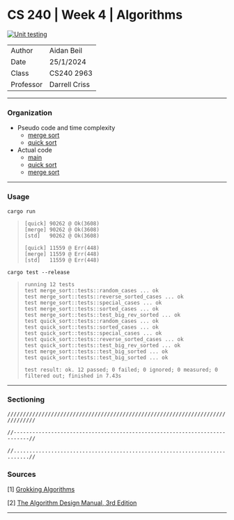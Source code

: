 # CS 240 | Week 4 | Algorithms

[![Unit testing](https://github.com/thefireflyer/cs240-w4-algorithms/actions/workflows/test.yml/badge.svg?branch=master)](https://github.com/thefireflyer/cs240-w4-algorithms/actions/workflows/test.yml)


| | |
|-|-|
| Author | Aidan Beil |
| Date | 25/1/2024 |
| Class | CS240 2963 |
| Professor | Darrell Criss |

---

### Organization

- Pseudo code and time complexity
    - [merge sort](pseudocode/mergesort)
    - [quick sort](pseudocode/quicksort)
- Actual code
    - [main](src/main.rs)
    - [quick sort](src/quick_sort.rs)
    - [merge sort](src/merge_sort.rs)

---

### Usage

`cargo run`

> ```
>[quick] 90262 @ Ok(3608)
>[merge] 90262 @ Ok(3608)
>[std]   90262 @ Ok(3608)
>
>[quick] 11559 @ Err(448)
>[merge] 11559 @ Err(448)
>[std]   11559 @ Err(448)
> ```


`cargo test --release`

> ```
>running 12 tests
>test merge_sort::tests::random_cases ... ok
>test merge_sort::tests::reverse_sorted_cases ... ok
>test merge_sort::tests::special_cases ... ok
>test merge_sort::tests::sorted_cases ... ok
>test merge_sort::tests::test_big_rev_sorted ... ok
>test quick_sort::tests::random_cases ... ok
>test quick_sort::tests::sorted_cases ... ok
>test quick_sort::tests::special_cases ... ok
>test quick_sort::tests::reverse_sorted_cases ... ok
>test quick_sort::tests::test_big_rev_sorted ... ok
>test merge_sort::tests::test_big_sorted ... ok
>test quick_sort::tests::test_big_sorted ... ok
>
>test result: ok. 12 passed; 0 failed; 0 ignored; 0 measured; 0 filtered out; finished in 7.43s
> ```

---

### Sectioning

`///////////////////////////////////////////////////////////////////////////////`

`//---------------------------------------------------------------------------//`

`//...........................................................................//`


### Sources

[1] [Grokking Algorithms](https://livebook.manning.com/book/grokking-algorithms-second-edition/chapter-1/v-4/)

[2] [The Algorithm Design Manual, 3rd Edition](https://www.algorist.com/)


---
